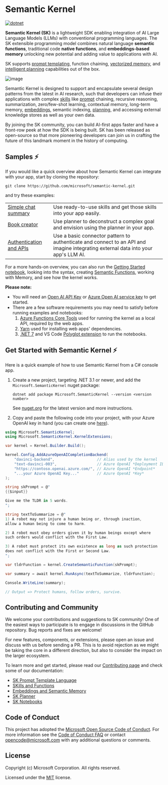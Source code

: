 # Semantic Kernel

[![dotnet](https://github.com/microsoft/semantic-kernel/actions/workflows/dotnet-ci.yml/badge.svg?branch=main)](https://github.com/microsoft/semantic-kernel/actions/workflows/dotnet-ci.yml)

**Semantic Kernel (SK)** is a lightweight SDK enabling integration of AI Large
Language Models (LLMs) with conventional programming languages. The SK extensible
programming model combines natural language **semantic functions**, traditional
code **native functions**, and **embeddings-based memory** unlocking new potential
and adding value to applications with AI.

SK supports
[prompt templating](docs/PROMPT_TEMPLATE_LANGUAGE.md), function
chaining, 
[vectorized memory](docs/EMBEDDINGS.md), and
[intelligent planning](docs/PLANNER.md)
capabilities out of the box.

![image](https://user-images.githubusercontent.com/371009/221739773-cf43522f-c1e4-42f2-b73d-5ba84e21febb.png)

Semantic Kernel is designed to support and encapsulate several design patterns from the
latest in AI research, such that developers can infuse their applications with complex
[skills](docs/SKILLS.md) like [prompt](docs/PROMPT_TEMPLATE_LANGUAGE.md) chaining,
recursive reasoning, summarization, zero/few-shot learning, contextual memory,
long-term memory, [embeddings](docs/EMBEDDINGS.md), semantic indexing, [planning](docs/PLANNER.md),
and accessing external knowledge stores as well as your own data.

By joining the SK community, you can build AI-first apps faster and have a front-row
peek at how the SDK is being built. SK has been released as open-source so that more
pioneering developers can join us in crafting the future of this landmark moment
in the history of computing.

## Samples ⚡

If you would like a quick overview about how Semantic Kernel can integrate with your
app, start by cloning the repository:

```shell
git clone https://github.com/microsoft/semantic-kernel.git
```

and try these examples:

|                                                                         |                                                                                                                                   |
| ----------------------------------------------------------------------- | --------------------------------------------------------------------------------------------------------------------------------- |
| [Simple chat summary](samples/apps/chat-summary-webapp-react/README.md) | Use ready-to-use skills and get those skills into your app easily.                                                                |
| [Book creator](samples/apps/book-creator-webapp-react/README.md)        | Use planner to deconstruct a complex goal and envision using the planner in your app.                                             |
| [Authentication and APIs](samples/apps/auth-api-webapp-react/README.md) | Use a basic connector pattern to authenticate and connect to an API and imagine integrating external data into your app's LLM AI. |

For a more hands-on overview, you can also run the
[Getting Started notebook](samples/notebooks/dotnet/Getting-Started-Notebook.ipynb),
looking into the syntax, creating
[Semantic Functions](docs/GLOSSARY.md),
working with Memory, and see how the kernel works.

**Please note:**

- You will need an
  [Open AI API Key](https://openai.com/api/) or
  [Azure Open AI service key](https://learn.microsoft.com/azure/cognitive-services/openai/quickstart?pivots=rest-api)
  to get started.
- There are a few software requirements you may need to satisfy before running examples and notebooks:
  1. [Azure Functions Core Tools](https://learn.microsoft.com/azure/azure-functions/functions-run-local)
     used for running the kernel as a local API, required by the web apps.
  2. [Yarn](https://yarnpkg.com/getting-started/install) used for installing
     web apps' dependencies.
  3. [.NET 7](https://dotnet.microsoft.com/download) and VS Code
     [Polyglot extension](https://marketplace.visualstudio.com/items?itemName=ms-dotnettools.dotnet-interactive-vscode)
     to run the notebooks.

## Get Started with Semantic Kernel ⚡

Here is a quick example of how to use Semantic Kernel from a C# console app.

1.  Create a new project, targeting .NET 3.1 or newer, and add the
    `Microsoft.SemanticKernel` nuget package:

        dotnet add package Microsoft.SemanticKernel --version <version number>

    See [nuget.org](https://www.nuget.org/packages/Microsoft.SemanticKernel/) for
    the latest version and more instructions.

2.  Copy and paste the following code into your project, with your Azure OpenAI
    key in hand (you can create one
    [here](https://learn.microsoft.com/azure/cognitive-services/openai/quickstart?pivots=rest-api)).

```csharp
using Microsoft.SemanticKernel;
using Microsoft.SemanticKernel.KernelExtensions;

var kernel = Kernel.Builder.Build();

kernel.Config.AddAzureOpenAICompletionBackend(
    "davinci-backend",                   // Alias used by the kernel
    "text-davinci-003",                  // Azure OpenAI *Deployment ID*
    "https://contoso.openai.azure.com/", // Azure OpenAI *Endpoint*
    "...your Azure OpenAI Key..."        // Azure OpenAI *Key*
);

string skPrompt = @"
{{$input}}

Give me the TLDR in 5 words.
";

string textToSummarize = @"
1) A robot may not injure a human being or, through inaction,
allow a human being to come to harm.

2) A robot must obey orders given it by human beings except where
such orders would conflict with the First Law.

3) A robot must protect its own existence as long as such protection
does not conflict with the First or Second Law.
";

var tldrFunction = kernel.CreateSemanticFunction(skPrompt);

var summary = await kernel.RunAsync(textToSummarize, tldrFunction);

Console.WriteLine(summary);

// Output => Protect humans, follow orders, survive.
```

## Contributing and Community

We welcome your contributions and suggestions to SK community! One of the easiest
ways to participate is to engage in discussions in the GitHub repository.
Bug reports and fixes are welcome!

For new features, components, or extensions, please open an issue and discuss with
us before sending a PR. This is to avoid rejection as we might be taking the core
in a different direction, but also to consider the impact on the larger ecosystem.

To learn more and get started, please read our [Contributing page](CONTRIBUTING.md)
and check some of our documentation:

* [SK Prompt Template Language](docs/PROMPT_TEMPLATE_LANGUAGE.md)
* [SKills and Functions](docs/SKILLS.md)
* [Embeddings and Semantic Memory](docs/EMBEDDINGS.md)
* [SK Planner](docs/PLANNER.md)
* [SK Notebooks](samples/notebooks/dotnet/README.md)

## Code of Conduct

This project has adopted the
[Microsoft Open Source Code of Conduct](https://opensource.microsoft.com/codeofconduct/).
For more information see the
[Code of Conduct FAQ](https://opensource.microsoft.com/codeofconduct/faq/)
or contact [opencode@microsoft.com](mailto:opencode@microsoft.com)
with any additional questions or comments.

## License

Copyright (c) Microsoft Corporation. All rights reserved.

Licensed under the [MIT](LICENSE) license.
